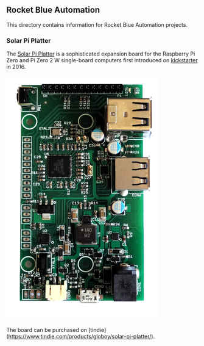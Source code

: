 ## Rocket Blue Automation

This directory contains information for Rocket Blue Automation projects.

### Solar Pi Platter

The [Solar Pi Platter](https://www.danjuliodesigns.com/products/solar_pi_platter.html) is a sophisticated expansion board for the Raspberry Pi Zero and Pi Zero 2 W single-board computers first introduced on [kickstarter](https://www.kickstarter.com/projects/1647124460/solar-pi-platter) in 2016.

![Solar Pi Platter](pi_platter/pictures/pp_v3_a.png)

The board can be purchased on [tindie] (https://www.tindie.com/products/globoy/solar-pi-platter/).

